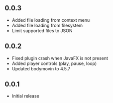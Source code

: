 ## 0.0.3

- Added file loading from context menu
- Added file loading from filesystem
- Limit supported files to JSON

## 0.0.2

- Fixed plugin crash when JavaFX is not present
- Added player controls (play, pause, loop)
- Updated bodymovin to 4.5.7

## 0.0.1

- Initial release
